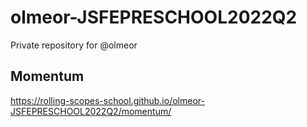 # olmeor-JSFEPRESCHOOL2022Q2
Private repository for @olmeor

## Momentum
https://rolling-scopes-school.github.io/olmeor-JSFEPRESCHOOL2022Q2/momentum/
